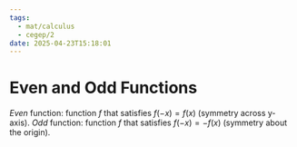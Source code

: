 ```yaml
---
tags:
  - mat/calculus
  - cegep/2
date: 2025-04-23T15:18:01
---
```


# Even and Odd Functions

*Even* function: function $f$ that satisfies $f(-x) = f(x)$ (symmetry across y-axis).
*Odd* function: function $f$ that satisfies $f(-x) = -f(x)$ (symmetry about the origin).
